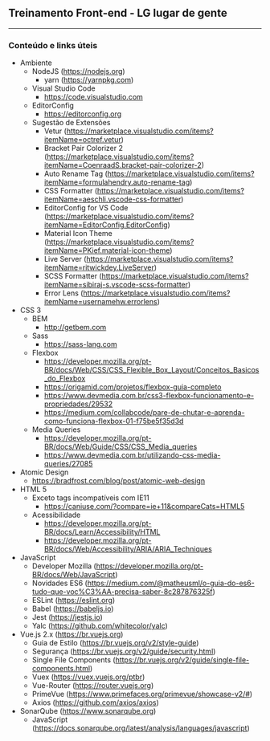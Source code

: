 ## Treinamento Front-end - LG lugar de gente
---
### Conteúdo e links úteis

- Ambiente
    - NodeJS (https://nodejs.org)
      - yarn (https://yarnpkg.com)
    - Visual Studio Code
      - https://code.visualstudio.com
    - EditorConfig
      - https://editorconfig.org
    - Sugestão de Extensões
        - Vetur (https://marketplace.visualstudio.com/items?itemName=octref.vetur)
        - Bracket Pair Colorizer 2 (https://marketplace.visualstudio.com/items?itemName=CoenraadS.bracket-pair-colorizer-2)
        - Auto Rename Tag (https://marketplace.visualstudio.com/items?itemName=formulahendry.auto-rename-tag)
        - CSS Formatter (https://marketplace.visualstudio.com/items?itemName=aeschli.vscode-css-formatter)
        - EditorConfig for VS Code (https://marketplace.visualstudio.com/items?itemName=EditorConfig.EditorConfig)
        - Material Icon Theme (https://marketplace.visualstudio.com/items?itemName=PKief.material-icon-theme)
        - Live Server (https://marketplace.visualstudio.com/items?itemName=ritwickdey.LiveServer)
        - SCSS Formatter (https://marketplace.visualstudio.com/items?itemName=sibiraj-s.vscode-scss-formatter)
        - Error Lens (https://marketplace.visualstudio.com/items?itemName=usernamehw.errorlens)
- CSS 3
    - BEM
        - http://getbem.com
    - Sass 
      - https://sass-lang.com
    - Flexbox
      - https://developer.mozilla.org/pt-BR/docs/Web/CSS/CSS_Flexible_Box_Layout/Conceitos_Basicos_do_Flexbox
      - https://origamid.com/projetos/flexbox-guia-completo
      - https://www.devmedia.com.br/css3-flexbox-funcionamento-e-propriedades/29532
      - https://medium.com/collabcode/pare-de-chutar-e-aprenda-como-funciona-flexbox-01-f75be5f35d3d
    - Media Queries 
      - https://developer.mozilla.org/pt-BR/docs/Web/Guide/CSS/CSS_Media_queries
      - https://www.devmedia.com.br/utilizando-css-media-queries/27085
- Atomic Design 
  - https://bradfrost.com/blog/post/atomic-web-design
- HTML 5
    - Exceto tags incompatíveis com IE11
      - https://caniuse.com/?compare=ie+11&compareCats=HTML5
    - Acessibilidade
      - https://developer.mozilla.org/pt-BR/docs/Learn/Accessibility/HTML
      - https://developer.mozilla.org/pt-BR/docs/Web/Accessibility/ARIA/ARIA_Techniques
- JavaScript 
    - Developer Mozilla (https://developer.mozilla.org/pt-BR/docs/Web/JavaScript)
    - Novidades ES6 (https://medium.com/@matheusml/o-guia-do-es6-tudo-que-voc%C3%AA-precisa-saber-8c287876325f)
    - ESLint (https://eslint.org)
    - Babel (https://babeljs.io)
    - Jest (https://jestjs.io)
    - Yalc (https://github.com/whitecolor/yalc)
- Vue.js 2.x (https://br.vuejs.org)
    - Guia de Estilo (https://br.vuejs.org/v2/style-guide)
    - Segurança (https://br.vuejs.org/v2/guide/security.html)
    - Single File Components (https://br.vuejs.org/v2/guide/single-file-components.html)
    - Vuex (https://vuex.vuejs.org/ptbr)
    - Vue-Router (https://router.vuejs.org)
    - PrimeVue (https://www.primefaces.org/primevue/showcase-v2/#)
    - Axios (https://github.com/axios/axios)
- SonarQube (https://www.sonarqube.org)
    - JavaScript (https://docs.sonarqube.org/latest/analysis/languages/javascript)
